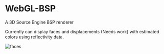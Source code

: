 # WebGL-BSP
A 3D Source Engine BSP renderer

Currently can display faces and displacements (Needs work) with estimated colors using reflectivity data.

![faces](blob:https://imgur.com/96069307-efdd-45b2-a278-b55b6f5f1842)
